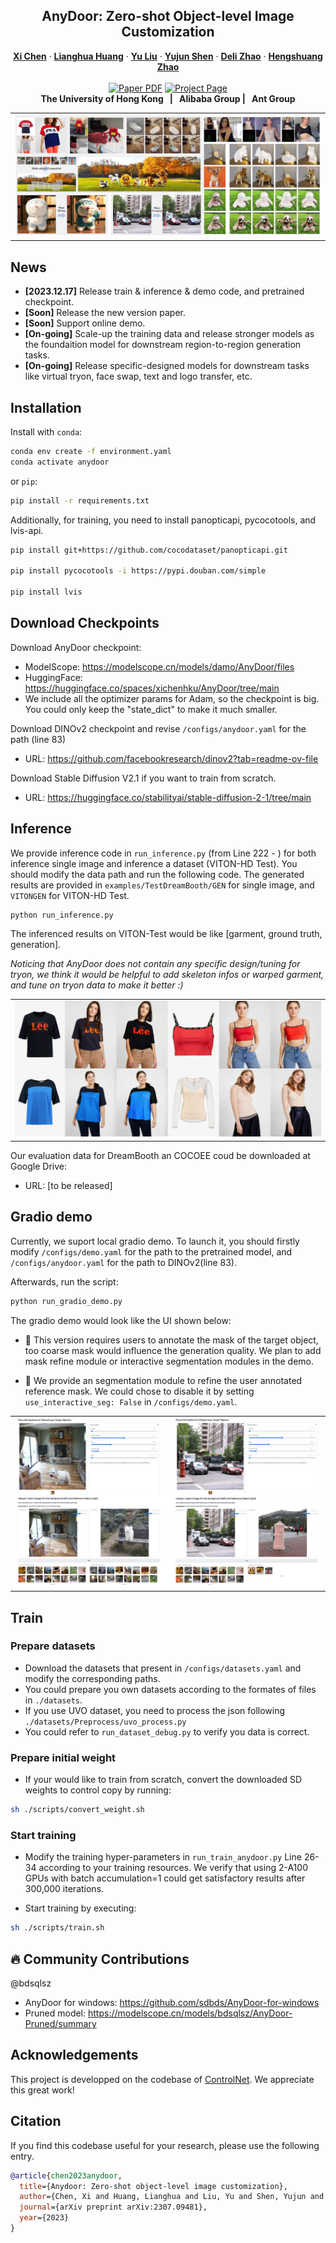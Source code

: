 <p align="center">

  <h2 align="center">AnyDoor: Zero-shot Object-level Image Customization</h2>
  <p align="center">
    <a href="https://xavierchen34.github.io/"><strong>Xi Chen</strong></a>
    ·
    <a href="https://scholar.google.com/citations?user=JYVCn3AAAAAJ&hl=en"><strong>Lianghua Huang</strong></a>
    ·
    <a href="https://scholar.google.com/citations?user=8zksQb4AAAAJ&hl=zh-CN"><strong>Yu Liu</strong></a>
    ·
    <a href="https://shenyujun.github.io/"><strong>Yujun Shen</strong></a>
    ·
    <a href="https://scholar.google.com/citations?user=7LhjCn0AAAAJ&hl=en"><strong>Deli Zhao</strong></a>
    ·
    <a href="https://hszhao.github.io/"><strong>Hengshuang Zhao</strong></a>
    <br>
    <br>
        <a href="https://arxiv.org/abs/2307.09481"><img src='https://img.shields.io/badge/arXiv-AnyDoor-red' alt='Paper PDF'></a>
        <a href='https://damo-vilab.github.io/AnyDoor-Page/'><img src='https://img.shields.io/badge/Project_Page-AnyDoor-green' alt='Project Page'></a>
    <br>
    <b>The University of Hong Kong &nbsp; | &nbsp;  Alibaba Group  | &nbsp;  Ant Group </b>
  </p>
  
  <table align="center">
    <tr>
    <td>
      <img src="assets/Figures/Teaser.png">
    </td>
    </tr>
  </table>

## News
* **[2023.12.17]** Release train & inference & demo code, and pretrained checkpoint.
* **[Soon]** Release the new version paper.
* **[Soon]** Support online demo.
* **[On-going]** Scale-up the training data and release stronger models as the foundaition model for downstream region-to-region generation tasks.
* **[On-going]** Release specific-designed models for downstream tasks like virtual tryon, face swap, text and logo transfer, etc.


## Installation
Install with `conda`: 
```bash
conda env create -f environment.yaml
conda activate anydoor
```
or `pip`:
```bash
pip install -r requirements.txt
```
Additionally, for training, you need to install panopticapi, pycocotools, and lvis-api.
```bash
pip install git+https://github.com/cocodataset/panopticapi.git

pip install pycocotools -i https://pypi.douban.com/simple

pip install lvis
```
## Download Checkpoints
Download AnyDoor checkpoint: 
* ModelScope: https://modelscope.cn/models/damo/AnyDoor/files
* HuggingFace: https://huggingface.co/spaces/xichenhku/AnyDoor/tree/main
* We include all the optimizer params for Adam, so the checkpoint is big. You could only keep the "state_dict" to make it much smaller.


Download DINOv2 checkpoint and revise `/configs/anydoor.yaml` for the path (line 83)
* URL: https://github.com/facebookresearch/dinov2?tab=readme-ov-file

Download Stable Diffusion V2.1 if you want to train from scratch.
* URL: https://huggingface.co/stabilityai/stable-diffusion-2-1/tree/main


## Inference
We provide inference code in `run_inference.py` (from Line 222 - ) for both inference single image and inference a dataset (VITON-HD Test). You should modify the data path and run the following code. The generated results are provided in `examples/TestDreamBooth/GEN` for single image, and `VITONGEN` for VITON-HD Test.

```bash
python run_inference.py
```
The inferenced results on VITON-Test would be like [garment, ground truth, generation].

*Noticing that AnyDoor does not contain any specific design/tuning for tryon, we think it would be helpful to add skeleton infos or warped garment, and tune on tryon data to make it better :)*
  <table align="center">
    <tr>
    <td>
      <img src="assets/Figures/tryon.png">
    </td>
    </tr>
  </table>


Our evaluation data for DreamBooth an COCOEE coud be downloaded at Google Drive:
* URL: [to be released]





## Gradio demo 
Currently, we suport local gradio demo. To launch it, you should firstly modify `/configs/demo.yaml` for the path to the pretrained model, and `/configs/anydoor.yaml` for the path to DINOv2(line 83). 

Afterwards, run the script:
```bash
python run_gradio_demo.py
```
The gradio demo would look like the UI shown below:

* 📢 This version requires users to annotate the mask of the target object, too coarse mask would influence the generation quality. We plan to add mask refine module or interactive segmentation modules in the demo.

* 📢 We provide an segmentation module to refine the user annotated reference mask. We could chose to disable it by setting  `use_interactive_seg: False` in `/configs/demo.yaml`.

<table align="center">
  <tr>
  <td>
    <img src="assets/Figures/gradio.png">
  </td>
  </tr>
</table>

## Train

### Prepare datasets
* Download the datasets that present in `/configs/datasets.yaml` and modify the corresponding paths.
* You could prepare you own datasets according to the formates of files in `./datasets`.
* If you use UVO dataset, you need to process the json following `./datasets/Preprocess/uvo_process.py`
* You could refer to `run_dataset_debug.py` to verify you data is correct.


### Prepare initial weight
* If your would like to train from scratch, convert the downloaded SD weights to control copy by running:
```bash
sh ./scripts/convert_weight.sh  
```
### Start training
* Modify the training hyper-parameters in `run_train_anydoor.py` Line 26-34 according to your training resources. We verify that using 2-A100 GPUs with batch accumulation=1 could get satisfactory results after 300,000 iterations.


* Start training by executing: 
```bash
sh ./scripts/train.sh  
```

## 🔥 Community Contributions
@bdsqlsz

* AnyDoor for windows: https://github.com/sdbds/AnyDoor-for-windows
* Pruned model: https://modelscope.cn/models/bdsqlsz/AnyDoor-Pruned/summary

## Acknowledgements
This project is developped on the codebase of [ControlNet](https://github.com/lllyasviel/ControlNet). We  appreciate this great work! 


## Citation
If you find this codebase useful for your research, please use the following entry.
```BibTeX
@article{chen2023anydoor,
  title={Anydoor: Zero-shot object-level image customization},
  author={Chen, Xi and Huang, Lianghua and Liu, Yu and Shen, Yujun and Zhao, Deli and Zhao, Hengshuang},
  journal={arXiv preprint arXiv:2307.09481},
  year={2023}
}
```